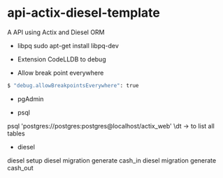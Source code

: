 # api-actix-diesel-template
A API using Actix and Diesel ORM

- libpq
sudo apt-get install libpq-dev

- Extension CodeLLDB to debug
- Allow break point everywhere
```bash
$ "debug.allowBreakpointsEverywhere": true
```

- pgAdmin

- psql

psql 'postgres://postgres:postgres@localhost/actix_web'
\dt -> to list all tables

- diesel

diesel setup
diesel migration generate cash_in
diesel migration generate cash_out
